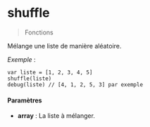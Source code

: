 # shuffle
> Fonctions

Mélange une liste de manière aléatoire.

*Exemple* :
```leekscript
var liste = [1, 2, 3, 4, 5]
shuffle(liste)
debug(liste) // [4, 1, 2, 5, 3] par exemple
```

#### Paramètres

- **array** : La liste à mélanger.




